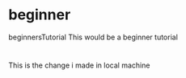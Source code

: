 # beginner
beginnersTutorial
This would be a beginner tutorial
#
This is the change i made in local machine